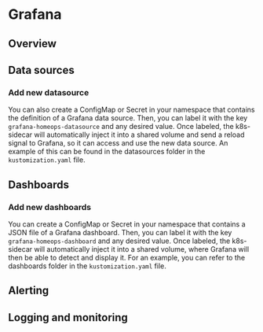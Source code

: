 # Grafana

## Overview

## Data sources

### Add new datasource

You can also create a ConfigMap or Secret in your namespace that contains the definition of a Grafana data source. Then, you can label it with the key `grafana-homeops-datasource` and any desired value. Once labeled, the k8s-sidecar will automatically inject it into a shared volume and send a reload signal to Grafana, so it can access and use the new data source. An example of this can be found in the datasources folder in the `kustomization.yaml` file.

## Dashboards

### Add new dashboards

You can create a ConfigMap or Secret in your namespace that contains a JSON file of a Grafana dashboard. Then, you can label it with the key `grafana-homeops-dashboard` and any desired value. Once labeled, the k8s-sidecar will automatically inject it into a shared volume, where Grafana will then be able to detect and display it. For an example, you can refer to the dashboards folder in the `kustomization.yaml` file.

## Alerting

## Logging and monitoring


